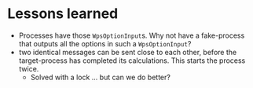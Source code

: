 # Lessons learned

- Processes have those `WpsOptionInput`s. Why not have a fake-process that outputs all the options in such a `WpsOptionInput`?
- two identical messages can be sent close to each other, before the target-process has completed its calculations. This starts the process twice. 
  - Solved with a lock ... but can we do better?
